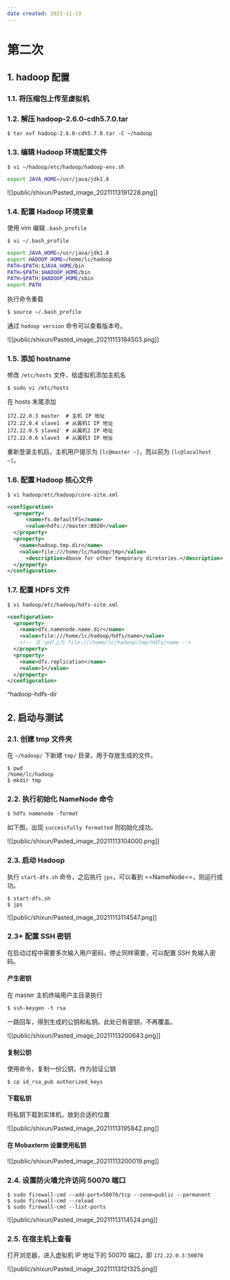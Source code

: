 ```yaml
---
date created: 2021-11-13
---
```



# 第二次

## 1. hadoop 配置

### 1.1. 将压缩包上传至虚拟机

### 1.2. 解压 hadoop-2.6.0-cdh5.7.0.tar

```shell
$ tar xvf hadoop-2.6.0-cdh5.7.0.tar -C ~/hadoop
```

### 1.3. 编辑 Hadoop 环境配置文件

```shell
$ vi ~/hadoop/etc/hadoop/hadoop-env.sh
```

```bash
export JAVA_HOME=/usr/java/jdk1.8
```

![[public/shixun/Pasted_image_20211113191228.png]]

### 1.4. 配置 Hadoop 环境变量

使用 vim 编辑 `.bash_profile`

```shell
$ vi ~/.bash_profile
```

```bash
export JAVA_HOME=/usr/java/jdk1.8
export HADOOP_HOME=/home/lc/hadoop
PATH=$PATH:$JAVA_HOME/bin
PATH=$PATH:$HADOOP_HOME/bin
PATH=$PATH:$HADOOP_HOME/sbin
export PATH
```

执行命令重载

```shell
$ source ~/.bash_profile
```

通过 `hadoop version` 命令可以查看版本号。

![[public/shixun/Pasted_image_20211113194503.png]]

### 1.5. 添加 hostname

修改 `/etc/hosts` 文件，给虚拟机添加主机名

```shell
$ sudo vi /etc/hosts
```

在 hosts 末尾添加

```text
172.22.0.3 master  # 主机 IP 地址
172.22.0.4 slave1  # 从属机1 IP 地址
172.22.0.5 slave2  # 从属机2 IP 地址
172.22.0.6 slave3  # 从属机3 IP 地址
```

重新登录主机后，主机用户提示为 `[lc@master ~]`，而以前为 `[lc@localhost ~]`。

### 1.6. 配置 Hadoop 核心文件

```shell
$ vi hadoop/etc/hadoop/core-site.xml
```

```xml
<configuration>
  <property>
	  <name>fs.defaultFS</name>
	  <value>hdfs://master:8020</value>
  </property>
  <property>
    <name>hadoop.tmp.dir</name>
	<value>file:///home/lc/hadoop/tmp</value>
	  <description>Abase for other temporary diretories.</description>
  </property>
</configuration>
```

### 1.7. 配置 HDFS 文件

```shell
$ vi hadoop/etc/hadoop/hdfs-site.xml
```

```xml
<configuration>
  <property>
    <name>dfs.namenode.name.dir</name>
	<value>file:///home/lc/hadoop/hdfs/name</value>
	<!-- 注：pdf上为 file:///home/lc/hadoop/tmp/hdfs/name -->
  </property>
  <property>
	<name>dfs.replication</name>
	<value>1</value>
  </property>
</configuration>
```

^hadoop-hdfs-dir

## 2. 启动与测试

### 2.1. 创建 tmp 文件夹

在 `~/hadoop/` 下新建 `tmp/` 目录，用于存放生成的文件。

```shell
$ pwd
/home/lc/hadoop
$ mkdir tmp
```

### 2.2. 执行初始化 NameNode 命令

```shell
$ hdfs namenode -format
```

如下图，出现 `successfully formatted` 则初始化成功。

![[public/shixun/Pasted_image_20211113104000.png]]

### 2.3. 启动 Hadoop

执行 `start-dfs.sh` 命令，之后执行 `jps`，可以看到 ==NameNode==，则运行成功。

```shell
$ start-dfs.sh
$ jps
```

![[public/shixun/Pasted_image_20211113114547.png]]

### 2.3+ 配置 SSH 密钥

在启动过程中需要多次输入用户密码，停止同样需要，可以配置 SSH 免输入密码。

#### 产生密钥

在 master 主机终端用户主目录执行

```shell
$ ssh-keygen -t rsa
```

一路回车，得到生成的公钥和私钥。此处已有密钥，不再覆盖。

![[public/shixun/Pasted_image_20211113200643.png]]

#### 复制公钥

使用命令，复制一份公钥，作为验证公钥

```shell
$ cp id_rsa_pub authorized_keys
```

#### 下载私钥

将私钥下载到实体机，放到合适的位置

![[public/shixun/Pasted_image_20211113195842.png]]

#### 在 Mobaxterm 设置使用私钥

![[public/shixun/Pasted_image_20211113200019.png]]

### 2.4. 设置防火墙允许访问 50070 端口

```shell
$ sudo firewall-cmd --add-port=50070/tcp --zone=public --permanent
$ sudo firewall-cmd --reload
$ sudo firewall-cmd --list-ports
```

![[public/shixun/Pasted_image_20211113114524.png]]

### 2.5. 在宿主机上查看

打开浏览器，进入虚拟机 IP 地址下的 50070 端口，即 `172.22.0.3:50070`

![[public/shixun/Pasted_image_20211113121325.png]]
